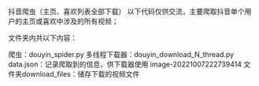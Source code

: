 抖音爬虫（主页、喜欢列表全部下载）
以下代码仅供交流，主要爬取抖音单个用户的主页或喜欢中涉及的所有视频；

文件夹内共以下内容：

爬虫：douyin_spider.py
多线程下载器：douyin_download_N_thread.py
data.json：记录爬取到的信息，供下载器使用
image-20221007222739414
文件夹download_files：储存下载的视频文件
